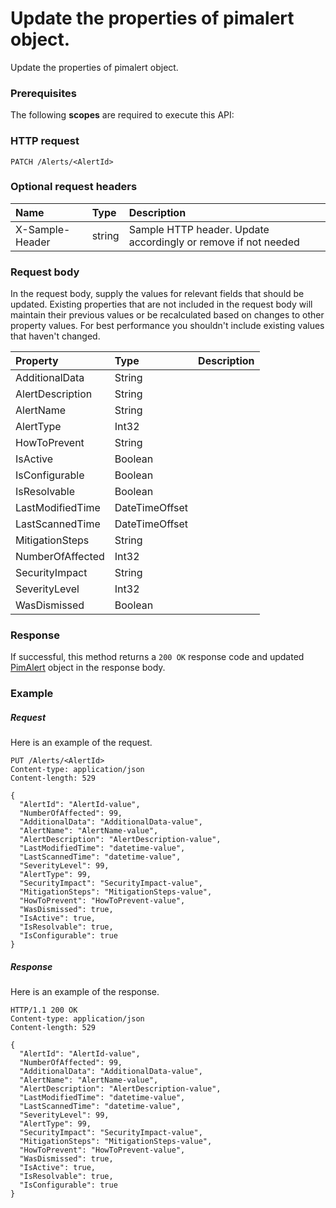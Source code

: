 # Update the properties of pimalert object.

Update the properties of pimalert object.
### Prerequisites
The following **scopes** are required to execute this API: 
### HTTP request
<!-- { "blockType": "ignored" } -->
```http
PATCH /Alerts/<AlertId>
```
### Optional request headers
| Name       | Type | Description|
|:-----------|:------|:----------|
| X-Sample-Header  | string  | Sample HTTP header. Update accordingly or remove if not needed|

### Request body
In the request body, supply the values for relevant fields that should be updated. Existing properties that are not included in the request body will maintain their previous values or be recalculated based on changes to other property values. For best performance you shouldn't include existing values that haven't changed.

| Property	   | Type	|Description|
|:---------------|:--------|:----------|
|AdditionalData|String||
|AlertDescription|String||
|AlertName|String||
|AlertType|Int32||
|HowToPrevent|String||
|IsActive|Boolean||
|IsConfigurable|Boolean||
|IsResolvable|Boolean||
|LastModifiedTime|DateTimeOffset||
|LastScannedTime|DateTimeOffset||
|MitigationSteps|String||
|NumberOfAffected|Int32||
|SecurityImpact|String||
|SeverityLevel|Int32||
|WasDismissed|Boolean||

### Response
If successful, this method returns a `200 OK` response code and updated [PimAlert](../resources/pimalert.md) object in the response body.
### Example
##### Request
Here is an example of the request.
<!-- {
  "blockType": "request",
  "name": "update_pimalert"
}-->
```http
PUT /Alerts/<AlertId>
Content-type: application/json
Content-length: 529

{
  "AlertId": "AlertId-value",
  "NumberOfAffected": 99,
  "AdditionalData": "AdditionalData-value",
  "AlertName": "AlertName-value",
  "AlertDescription": "AlertDescription-value",
  "LastModifiedTime": "datetime-value",
  "LastScannedTime": "datetime-value",
  "SeverityLevel": 99,
  "AlertType": 99,
  "SecurityImpact": "SecurityImpact-value",
  "MitigationSteps": "MitigationSteps-value",
  "HowToPrevent": "HowToPrevent-value",
  "WasDismissed": true,
  "IsActive": true,
  "IsResolvable": true,
  "IsConfigurable": true
}
```
##### Response
Here is an example of the response.
<!-- {
  "blockType": "response",
  "truncated": false,
  "@odata.type": "pimalert"
} -->
```http
HTTP/1.1 200 OK
Content-type: application/json
Content-length: 529

{
  "AlertId": "AlertId-value",
  "NumberOfAffected": 99,
  "AdditionalData": "AdditionalData-value",
  "AlertName": "AlertName-value",
  "AlertDescription": "AlertDescription-value",
  "LastModifiedTime": "datetime-value",
  "LastScannedTime": "datetime-value",
  "SeverityLevel": 99,
  "AlertType": 99,
  "SecurityImpact": "SecurityImpact-value",
  "MitigationSteps": "MitigationSteps-value",
  "HowToPrevent": "HowToPrevent-value",
  "WasDismissed": true,
  "IsActive": true,
  "IsResolvable": true,
  "IsConfigurable": true
}
```

<!-- uuid: 18f73c15-9bb7-4589-bfb2-0472f08ad155
2015-10-16 23:06:07 UTC -->
<!-- {
  "type": "#page.annotation",
  "description": "Update the properties of pimalert object.",
  "keywords": "",
  "section": "documentation",
  "tocPath": ""
}-->